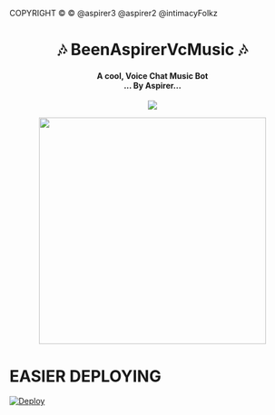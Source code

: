
COPYRIGHT © © @aspirer3 @aspirer2 @intimacyFolkz

<h1 align="center"><b>🎶 BeenAspirerVcMusic  🎶</b></h1>

<h4 align="center">A cool, Voice Chat Music Bot <br> ... By Aspirer...</h4>
<p align='center'>
  <a href="https://github.com/TeamDaisyX/DaisyX-v2/graphs/commit-activity" alt="Maintenance"> <img src="https://img.shields.io/badge/Maintained%3F-yes-green.svg?style=flat-square" /> </a>
</p>
<p align="center"><a href="https://t.me/intimacyfolkz"><img src="https://telegra.ph/file/aab1116662e9f61d2c4ef.jpg" width="400"></a></p>


#  EASIER DEPLOYING
[![Deploy](https://www.herokucdn.com/deploy/button.svg)](https://heroku.com/deploy?template=https://github.com/daveh566/BeenAspirerVcX.git)
